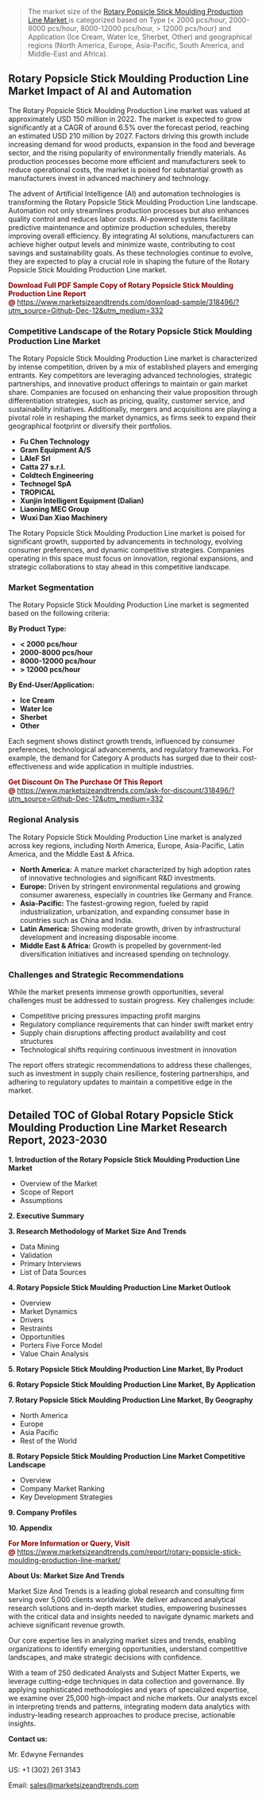 <blockquote><p>The market size of the <a href="https://www.marketsizeandtrends.com/download-sample/318496/?utm_source=Github-Dec-12&amp;utm_medium=332" target="_blank">Rotary Popsicle Stick Moulding Production Line Market </a>is categorized based on Type (< 2000 pcs/hour, 2000-8000 pcs/hour, 8000-12000 pcs/hour, > 12000 pcs/hour) and Application (Ice Cream, Water Ice, Sherbet, Other) and geographical regions (North America, Europe, Asia-Pacific, South America, and Middle-East and Africa).</p></blockquote><p><h2>Rotary Popsicle Stick Moulding Production Line Market Impact of AI and Automation</h2><p>The Rotary Popsicle Stick Moulding Production Line market was valued at approximately USD 150 million in 2022. The market is expected to grow significantly at a CAGR of around 6.5% over the forecast period, reaching an estimated USD 210 million by 2027. Factors driving this growth include increasing demand for wood products, expansion in the food and beverage sector, and the rising popularity of environmentally friendly materials. As production processes become more efficient and manufacturers seek to reduce operational costs, the market is poised for substantial growth as manufacturers invest in advanced machinery and technology.</p><p>The advent of Artificial Intelligence (AI) and automation technologies is transforming the Rotary Popsicle Stick Moulding Production Line landscape. Automation not only streamlines production processes but also enhances quality control and reduces labor costs. AI-powered systems facilitate predictive maintenance and optimize production schedules, thereby improving overall efficiency. By integrating AI solutions, manufacturers can achieve higher output levels and minimize waste, contributing to cost savings and sustainability goals. As these technologies continue to evolve, they are expected to play a crucial role in shaping the future of the Rotary Popsicle Stick Moulding Production Line market.</p></p><p><strong><span style="color: #800000;">Download Full PDF Sample Copy of Rotary Popsicle Stick Moulding Production Line Report @</span>&nbsp;</strong><a href="https://www.marketsizeandtrends.com/download-sample/318496/?utm_source=Github-Dec-12&amp;utm_medium=332">https://www.marketsizeandtrends.com/download-sample/318496/?utm_source=Github-Dec-12&amp;utm_medium=332</a></p><h3>Competitive Landscape of the Rotary Popsicle Stick Moulding Production Line Market</h3><p>The Rotary Popsicle Stick Moulding Production Line market is characterized by intense competition, driven by a mix of established players and emerging entrants. Key competitors are leveraging advanced technologies, strategic partnerships, and innovative product offerings to maintain or gain market share. Companies are focused on enhancing their value proposition through differentiation strategies, such as pricing, quality, customer service, and sustainability initiatives. Additionally, mergers and acquisitions are playing a pivotal role in reshaping the market dynamics, as firms seek to expand their geographical footprint or diversify their portfolios.</p><p><strong><p><ul><li>Fu Chen Technology </li><li> Gram Equipment A/S </li><li> LAIeF Srl </li><li> Catta 27 s.r.l. </li><li> Coldtech Engineering </li><li> Technogel SpA </li><li> TROPICAL </li><li> Xunjin Intelligent Equipment (Dalian) </li><li> Liaoning MEC Group </li><li> Wuxi Dan Xiao Machinery</p></li></ul></p></strong></p><p>The Rotary Popsicle Stick Moulding Production Line market is poised for significant growth, supported by advancements in technology, evolving consumer preferences, and dynamic competitive strategies. Companies operating in this space must focus on innovation, regional expansions, and strategic collaborations to stay ahead in this competitive landscape.</p><h3>Market Segmentation</h3><p>The Rotary Popsicle Stick Moulding Production Line market is segmented based on the following criteria:</p><p><strong>By Product Type:</strong></p><p><strong><p><ul><li>< 2000 pcs/hour </li><li> 2000-8000 pcs/hour </li><li> 8000-12000 pcs/hour </li><li> > 12000 pcs/hour</p></li></ul></p></strong></p><p><strong>By End-User/Application:</strong></p><p><strong><p><ul><li>Ice Cream </li><li> Water Ice </li><li> Sherbet </li><li> Other</p></li></ul></p></strong></p><p>Each segment shows distinct growth trends, influenced by consumer preferences, technological advancements, and regulatory frameworks. For example, the demand for Category A products has surged due to their cost-effectiveness and wide application in multiple industries.</p><p><strong><span style="color: #800000;">Get Discount On The Purchase Of This Report @&nbsp;</span></strong><a href="https://www.marketsizeandtrends.com/ask-for-discount/318496/?utm_source=Github-Dec-12&amp;utm_medium=332">https://www.marketsizeandtrends.com/ask-for-discount/318496/?utm_source=Github-Dec-12&amp;utm_medium=332</a></p><h3>Regional Analysis</h3><p>The Rotary Popsicle Stick Moulding Production Line market is analyzed across key regions, including North America, Europe, Asia-Pacific, Latin America, and the Middle East &amp; Africa.</p><ul><li><strong>North America:</strong> A mature market characterized by high adoption rates of innovative technologies and significant R&amp;D investments.</li><li><strong>Europe:</strong> Driven by stringent environmental regulations and growing consumer awareness, especially in countries like Germany and France.</li><li><strong>Asia-Pacific:</strong> The fastest-growing region, fueled by rapid industrialization, urbanization, and expanding consumer base in countries such as China and India.</li><li><strong>Latin America:</strong> Showing moderate growth, driven by infrastructural development and increasing disposable income.</li><li><strong>Middle East &amp; Africa:</strong> Growth is propelled by government-led diversification initiatives and increased spending on technology.</li></ul><h3>Challenges and Strategic Recommendations</h3><p>While the market presents immense growth opportunities, several challenges must be addressed to sustain progress. Key challenges include:</p><ul><li>Competitive pricing pressures impacting profit margins</li><li>Regulatory compliance requirements that can hinder swift market entry</li><li>Supply chain disruptions affecting product availability and cost structures</li><li>Technological shifts requiring continuous investment in innovation</li></ul><p>The report offers strategic recommendations to address these challenges, such as investment in supply chain resilience, fostering partnerships, and adhering to regulatory updates to maintain a competitive edge in the market.</p><h2>Detailed TOC of Global Rotary Popsicle Stick Moulding Production Line Market Research Report, 2023-2030</h2><p><strong>1. Introduction of the Rotary Popsicle Stick Moulding Production Line Market</strong></p><ul><li>Overview of the Market</li><li>Scope of Report</li><li>Assumptions&nbsp;</li></ul><p><strong>2. Executive Summary</strong></p><p><strong>3. Research Methodology of <strong>Market Size And Trends</strong></strong></p><ul><li>Data Mining</li><li>Validation</li><li>Primary Interviews</li><li>List of Data Sources&nbsp;</li></ul><p><strong>4. Rotary Popsicle Stick Moulding Production Line Market Outlook</strong></p><ul><li>Overview</li><li>Market Dynamics</li><li>Drivers</li><li>Restraints</li><li>Opportunities</li><li>Porters Five Force Model</li><li>Value Chain Analysis&nbsp;</li></ul><p><strong>5. Rotary Popsicle Stick Moulding Production Line Market, By Product</strong></p><p><strong>6. Rotary Popsicle Stick Moulding Production Line Market, By Application</strong></p><p><strong>7. Rotary Popsicle Stick Moulding Production Line Market, By Geography</strong></p><ul><li>North America</li><li>Europe</li><li>Asia Pacific</li><li>Rest of the World&nbsp;</li></ul><p><strong>8. Rotary Popsicle Stick Moulding Production Line Market Competitive Landscape</strong></p><ul><li>Overview</li><li>Company Market Ranking</li><li>Key Development Strategies&nbsp;</li></ul><p><strong>9. Company Profiles</strong></p><p><strong>10. Appendix</strong></p><p><strong><span style="color: #800000;">For More Information or Query, Visit @&nbsp;</span></strong><a href="https://www.marketsizeandtrends.com/report/rotary-popsicle-stick-moulding-production-line-market/">https://www.marketsizeandtrends.com/report/rotary-popsicle-stick-moulding-production-line-market/</a></p><p></p><p><strong>About Us:&nbsp;Market Size And Trends</strong></p><p>Market Size And Trends&nbsp;is a leading global research and consulting firm serving over 5,000 clients worldwide. We deliver advanced analytical research solutions and in-depth market studies, empowering businesses with the critical data and insights needed to navigate dynamic markets and achieve significant revenue growth.</p><p>Our core expertise lies in analyzing market sizes and trends, enabling organizations to identify emerging opportunities, understand competitive landscapes, and make strategic decisions with confidence.</p><p>With a team of 250 dedicated Analysts and Subject Matter Experts, we leverage cutting-edge techniques in data collection and governance. By applying sophisticated methodologies and years of specialized expertise, we examine over 25,000 high-impact and niche markets. Our analysts excel in interpreting trends and patterns, integrating modern data analytics with industry-leading research approaches to produce precise, actionable insights.</p><p><strong>Contact us:</strong></p><p>Mr. Edwyne Fernandes</p><p>US: +1 (302) 261 3143</p><p>Email: <a href="mailto:sales@marketsizeandtrends.com">sales@marketsizeandtrends.com</a>&nbsp;</p>
